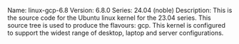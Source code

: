 Name:    linux-gcp-6.8
Version: 6.8.0
Series:  24.04 (noble)
Description:
    This is the source code for the Ubuntu linux kernel for the 23.04 series. This
    source tree is used to produce the flavours: gcp.
    This kernel is configured to support the widest range of desktop, laptop and
    server configurations.
